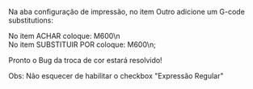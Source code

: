 
Na aba configuração de impressão, no item Outro adicione um G-code substitutions:  

No item ACHAR coloque: M600\n  
No item SUBSTITUIR POR coloque: M600\n;  

Pronto o Bug da troca de cor estará resolvido!  


Obs: Não esquecer de habilitar o checkbox "Expressão Regular"
